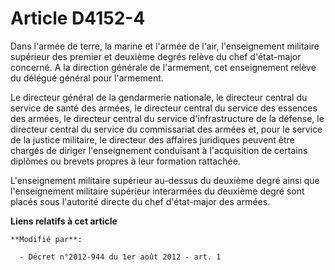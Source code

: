 # Article D4152-4

Dans l'armée de terre, la marine et l'armée de l'air, l'enseignement militaire supérieur des premier et deuxième degrés
relève du chef d'état-major concerné. A la direction générale de l'armement, cet enseignement relève du délégué général pour
l'armement. 

Le directeur général de la gendarmerie nationale, le directeur central du service de santé des armées, le directeur central
du service des essences des armées, le directeur central du service d'infrastructure de la défense, le directeur central du
service du commissariat des armées et, pour le service de la justice militaire, le directeur des affaires juridiques peuvent
être chargés de diriger l'enseignement conduisant à l'acquisition de certains diplômes ou brevets propres à leur formation
rattachée. 

L'enseignement militaire supérieur au-dessus du deuxième degré ainsi que l'enseignement militaire supérieur interarmées du
deuxième degré sont placés sous l'autorité directe du chef d'état-major des armées.

**Liens relatifs à cet article**

	**Modifié par**:

	  - Décret n°2012-944 du 1er août 2012 - art. 1
